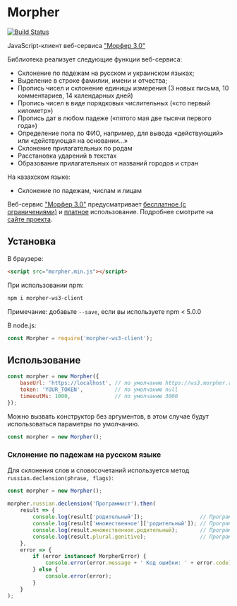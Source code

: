 # Morpher

[![Build Status](https://travis-ci.org/masterWeber/morpher-ws3-js-client.svg?branch=main)](https://travis-ci.org/masterWeber/morpher-ws3-js-client)

JavaScript-клиент веб-сервиса ["Морфер 3.0"](https://morpher.ru/ws3/)

Библиотека реализует следующие функции веб-сервиса:

* Склонение по падежам на русском и украинском языках;
* Выделение в строке фамилии, имени и отчества;
* Пропись чисел и склонение единицы измерения (3 новых письма, 10 комментариев, 14 календарных дней)
* Пропись чисел в виде порядковых числительных («сто первый километр»)
* Пропись дат в любом падеже («пятого мая две тысячи первого года»)
* Определение пола по ФИО, например, для вывода «действующий» или «действующая на основании...»
* Склонение прилагательных по родам
* Расстановка ударений в текстах
* Образование прилагательных от названий городов и стран

На казахском языке:

* Склонение по падежам, числам и лицам


Веб-сервис ["Морфер 3.0"](https://morpher.ru/ws3/) предусматривает [бесплатное (с ограничениями)](https://morpher.ru/ws3/#limitations)
и [платное](https://morpher.ru/ws3/buy/) использование. Подробнее смотрите на [сайте проекта](https://morpher.ru).

## Установка

В браузере:
```html
<script src="morpher.min.js"></script>
```

При использовании npm:
```sh
npm i morpher-ws3-client
```
Примечание: добавьте `--save`, если вы используете npm < 5.0.0

В node.js:
```javascript
const Morpher = require('morpher-ws3-client');
```

## Использование

```javascript
const morpher = new Morpher({
    baseUrl: 'https://localhost', // по умолчанию https://ws3.morpher.ru
    token: 'YOUR_TOKEN',          // по умолчанию null
    timeoutMs: 1000,              // по умолчанию 3000
});
```

Можно вызвать конструктор без аргументов, в этом случае будут использоваться
параметры по умолчанию.
```javascript
const morpher = new Morpher();
```

### Склонение по падежам на русском языке

Для склонения слов и словосочетаний используется метод 
`russian.declension(phrase, flags)`:

```javascript
const morpher = new Morpher();
 
morpher.russian.declension('Программист').then(
    result => {
        console.log(result['родительный']);                  // Программиста
        console.log(result['множественное']['родительный']); // Программистов
        console.log(result.множественное.родительный);       // Программистов
        console.log(result.plural.genitive);                 // Программистов
    },
    error => {
        if (error instanceof MorpherError) {
            console.error(error.message + ' Код ошибки: ' + error.code);
        } else {
            console.error(error);
        }
    }
);
```
